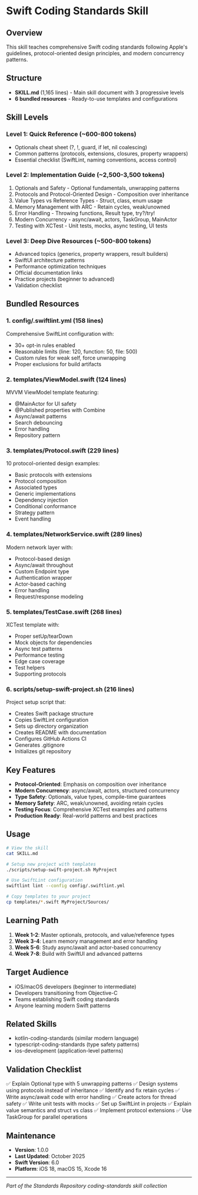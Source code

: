 # Swift Coding Standards Skill

## Overview

This skill teaches comprehensive Swift coding standards following Apple's guidelines, protocol-oriented design principles, and modern concurrency patterns.

## Structure

- **SKILL.md** (1,165 lines) - Main skill document with 3 progressive levels
- **6 bundled resources** - Ready-to-use templates and configurations

## Skill Levels

### Level 1: Quick Reference (~600-800 tokens)

- Optionals cheat sheet (?, !, guard, if let, nil coalescing)
- Common patterns (protocols, extensions, closures, property wrappers)
- Essential checklist (SwiftLint, naming conventions, access control)

### Level 2: Implementation Guide (~2,500-3,500 tokens)

1. Optionals and Safety - Optional fundamentals, unwrapping patterns
2. Protocols and Protocol-Oriented Design - Composition over inheritance
3. Value Types vs Reference Types - Struct, class, enum usage
4. Memory Management with ARC - Retain cycles, weak/unowned
5. Error Handling - Throwing functions, Result type, try?/try!
6. Modern Concurrency - async/await, actors, TaskGroup, MainActor
7. Testing with XCTest - Unit tests, mocks, async testing, UI tests

### Level 3: Deep Dive Resources (~500-800 tokens)

- Advanced topics (generics, property wrappers, result builders)
- SwiftUI architecture patterns
- Performance optimization techniques
- Official documentation links
- Practice projects (beginner to advanced)
- Validation checklist

## Bundled Resources

### 1. config/.swiftlint.yml (158 lines)

Comprehensive SwiftLint configuration with:

- 30+ opt-in rules enabled
- Reasonable limits (line: 120, function: 50, file: 500)
- Custom rules for weak self, force unwrapping
- Proper exclusions for build artifacts

### 2. templates/ViewModel.swift (124 lines)

MVVM ViewModel template featuring:

- @MainActor for UI safety
- @Published properties with Combine
- Async/await patterns
- Search debouncing
- Error handling
- Repository pattern

### 3. templates/Protocol.swift (229 lines)

10 protocol-oriented design examples:

- Basic protocols with extensions
- Protocol composition
- Associated types
- Generic implementations
- Dependency injection
- Conditional conformance
- Strategy pattern
- Event handling

### 4. templates/NetworkService.swift (289 lines)

Modern network layer with:

- Protocol-based design
- Async/await throughout
- Custom Endpoint type
- Authentication wrapper
- Actor-based caching
- Error handling
- Request/response modeling

### 5. templates/TestCase.swift (268 lines)

XCTest template with:

- Proper setUp/tearDown
- Mock objects for dependencies
- Async test patterns
- Performance testing
- Edge case coverage
- Test helpers
- Supporting protocols

### 6. scripts/setup-swift-project.sh (216 lines)

Project setup script that:

- Creates Swift package structure
- Copies SwiftLint configuration
- Sets up directory organization
- Creates README with documentation
- Configures GitHub Actions CI
- Generates .gitignore
- Initializes git repository

## Key Features

- **Protocol-Oriented**: Emphasis on composition over inheritance
- **Modern Concurrency**: async/await, actors, structured concurrency
- **Type Safety**: Optionals, value types, compile-time guarantees
- **Memory Safety**: ARC, weak/unowned, avoiding retain cycles
- **Testing Focus**: Comprehensive XCTest examples and patterns
- **Production Ready**: Real-world patterns and best practices

## Usage

```bash
# View the skill
cat SKILL.md

# Setup new project with templates
./scripts/setup-swift-project.sh MyProject

# Use SwiftLint configuration
swiftlint lint --config config/.swiftlint.yml

# Copy templates to your project
cp templates/*.swift MyProject/Sources/
```

## Learning Path

1. **Week 1-2**: Master optionals, protocols, and value/reference types
2. **Week 3-4**: Learn memory management and error handling
3. **Week 5-6**: Study async/await and actor-based concurrency
4. **Week 7-8**: Build with SwiftUI and advanced patterns

## Target Audience

- iOS/macOS developers (beginner to intermediate)
- Developers transitioning from Objective-C
- Teams establishing Swift coding standards
- Anyone learning modern Swift patterns

## Related Skills

- kotlin-coding-standards (similar modern language)
- typescript-coding-standards (type safety patterns)
- ios-development (application-level patterns)

## Validation Checklist

✅ Explain Optional type with 5 unwrapping patterns
✅ Design systems using protocols instead of inheritance
✅ Identify and fix retain cycles
✅ Write async/await code with error handling
✅ Create actors for thread safety
✅ Write unit tests with mocks
✅ Set up SwiftLint in projects
✅ Explain value semantics and struct vs class
✅ Implement protocol extensions
✅ Use TaskGroup for parallel operations

## Maintenance

- **Version**: 1.0.0
- **Last Updated**: October 2025
- **Swift Version**: 6.0
- **Platform**: iOS 18, macOS 15, Xcode 16

---

*Part of the Standards Repository coding-standards skill collection*
